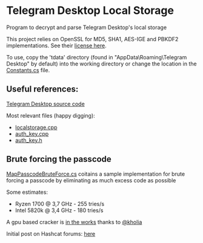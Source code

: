 # Telegram Desktop Local Storage
Program to decrypt and parse Telegram Desktop's local storage

This project relies on OpenSSL for MD5, SHA1, AES-IGE and PBKDF2 implementations. See their [license here](https://www.openssl.org/source/license.txt).

To use, copy the 'tdata' directory (found in "AppData\Roaming\Telegram Desktop" by default) into the working directory or change the location in the [Constants.cs](https://github.com/MihaZupan/TelegramDesktopLocalStorage/blob/master/src/TelegramLocalStorage/Constants.cs) file.

## Useful references:

[Telegram Desktop source code](https://github.com/telegramdesktop/tdesktop)

Most relevant files (happy digging):
* [localstorage.cpp](https://github.com/telegramdesktop/tdesktop/blob/dev/Telegram/SourceFiles/storage/localstorage.cpp)
* [auth_key.cpp](https://github.com/telegramdesktop/tdesktop/blob/dev/Telegram/SourceFiles/mtproto/auth_key.cpp)
* [auth_key.h](https://github.com/telegramdesktop/tdesktop/blob/dev/Telegram/SourceFiles/mtproto/auth_key.h)

## Brute forcing the passcode

[MapPasscodeBruteForce.cs](https://github.com/MihaZupan/TelegramDesktopLocalStorage/blob/master/src/TelegramLocalStorage/MapPasscodeBruteForce.cs) coitains a sample implementation for brute forcing a passcode by eliminating as much excess code as possible

Some estimates:
* Ryzen 1700	@ 3,7 GHz - 255 tries/s
* Intel 5820k	@ 3,4 GHz - 180 tries/s


A gpu based cracker is [in the works](https://github.com/magnumripper/JohnTheRipper/issues/3280) thanks to [@kholia](https://github.com/kholia)

Initial post on Hashcat forums: [here](https://hashcat.net/forum/thread-7598.html)
